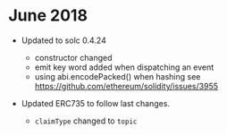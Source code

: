 # June 2018

- Updated to solc 0.4.24
  - constructor changed
  - emit key word added when dispatching an event
  - using abi.encodePacked() when hashing see https://github.com/ethereum/solidity/issues/3955

- Updated ERC735 to follow last changes.
  - `claimType` changed to `topic`
